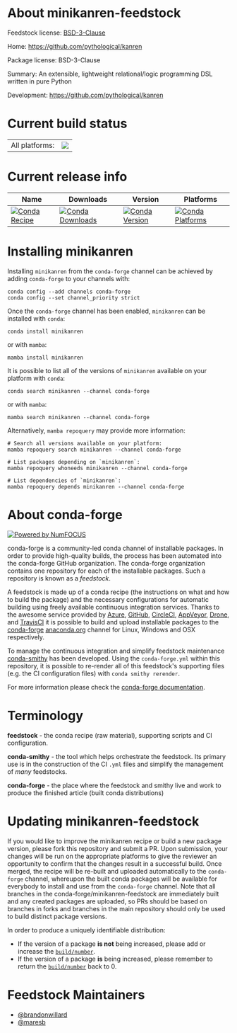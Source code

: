 About minikanren-feedstock
==========================

Feedstock license: [BSD-3-Clause](https://github.com/conda-forge/minikanren-feedstock/blob/main/LICENSE.txt)

Home: https://github.com/pythological/kanren

Package license: BSD-3-Clause

Summary: An extensible, lightweight relational/logic programming DSL written in pure Python

Development: https://github.com/pythological/kanren

Current build status
====================


<table><tr><td>All platforms:</td>
    <td>
      <a href="https://dev.azure.com/conda-forge/feedstock-builds/_build/latest?definitionId=14305&branchName=main">
        <img src="https://dev.azure.com/conda-forge/feedstock-builds/_apis/build/status/minikanren-feedstock?branchName=main">
      </a>
    </td>
  </tr>
</table>

Current release info
====================

| Name | Downloads | Version | Platforms |
| --- | --- | --- | --- |
| [![Conda Recipe](https://img.shields.io/badge/recipe-minikanren-green.svg)](https://anaconda.org/conda-forge/minikanren) | [![Conda Downloads](https://img.shields.io/conda/dn/conda-forge/minikanren.svg)](https://anaconda.org/conda-forge/minikanren) | [![Conda Version](https://img.shields.io/conda/vn/conda-forge/minikanren.svg)](https://anaconda.org/conda-forge/minikanren) | [![Conda Platforms](https://img.shields.io/conda/pn/conda-forge/minikanren.svg)](https://anaconda.org/conda-forge/minikanren) |

Installing minikanren
=====================

Installing `minikanren` from the `conda-forge` channel can be achieved by adding `conda-forge` to your channels with:

```
conda config --add channels conda-forge
conda config --set channel_priority strict
```

Once the `conda-forge` channel has been enabled, `minikanren` can be installed with `conda`:

```
conda install minikanren
```

or with `mamba`:

```
mamba install minikanren
```

It is possible to list all of the versions of `minikanren` available on your platform with `conda`:

```
conda search minikanren --channel conda-forge
```

or with `mamba`:

```
mamba search minikanren --channel conda-forge
```

Alternatively, `mamba repoquery` may provide more information:

```
# Search all versions available on your platform:
mamba repoquery search minikanren --channel conda-forge

# List packages depending on `minikanren`:
mamba repoquery whoneeds minikanren --channel conda-forge

# List dependencies of `minikanren`:
mamba repoquery depends minikanren --channel conda-forge
```


About conda-forge
=================

[![Powered by
NumFOCUS](https://img.shields.io/badge/powered%20by-NumFOCUS-orange.svg?style=flat&colorA=E1523D&colorB=007D8A)](https://numfocus.org)

conda-forge is a community-led conda channel of installable packages.
In order to provide high-quality builds, the process has been automated into the
conda-forge GitHub organization. The conda-forge organization contains one repository
for each of the installable packages. Such a repository is known as a *feedstock*.

A feedstock is made up of a conda recipe (the instructions on what and how to build
the package) and the necessary configurations for automatic building using freely
available continuous integration services. Thanks to the awesome service provided by
[Azure](https://azure.microsoft.com/en-us/services/devops/), [GitHub](https://github.com/),
[CircleCI](https://circleci.com/), [AppVeyor](https://www.appveyor.com/),
[Drone](https://cloud.drone.io/welcome), and [TravisCI](https://travis-ci.com/)
it is possible to build and upload installable packages to the
[conda-forge](https://anaconda.org/conda-forge) [anaconda.org](https://anaconda.org/)
channel for Linux, Windows and OSX respectively.

To manage the continuous integration and simplify feedstock maintenance
[conda-smithy](https://github.com/conda-forge/conda-smithy) has been developed.
Using the ``conda-forge.yml`` within this repository, it is possible to re-render all of
this feedstock's supporting files (e.g. the CI configuration files) with ``conda smithy rerender``.

For more information please check the [conda-forge documentation](https://conda-forge.org/docs/).

Terminology
===========

**feedstock** - the conda recipe (raw material), supporting scripts and CI configuration.

**conda-smithy** - the tool which helps orchestrate the feedstock.
                   Its primary use is in the construction of the CI ``.yml`` files
                   and simplify the management of *many* feedstocks.

**conda-forge** - the place where the feedstock and smithy live and work to
                  produce the finished article (built conda distributions)


Updating minikanren-feedstock
=============================

If you would like to improve the minikanren recipe or build a new
package version, please fork this repository and submit a PR. Upon submission,
your changes will be run on the appropriate platforms to give the reviewer an
opportunity to confirm that the changes result in a successful build. Once
merged, the recipe will be re-built and uploaded automatically to the
`conda-forge` channel, whereupon the built conda packages will be available for
everybody to install and use from the `conda-forge` channel.
Note that all branches in the conda-forge/minikanren-feedstock are
immediately built and any created packages are uploaded, so PRs should be based
on branches in forks and branches in the main repository should only be used to
build distinct package versions.

In order to produce a uniquely identifiable distribution:
 * If the version of a package **is not** being increased, please add or increase
   the [``build/number``](https://docs.conda.io/projects/conda-build/en/latest/resources/define-metadata.html#build-number-and-string).
 * If the version of a package **is** being increased, please remember to return
   the [``build/number``](https://docs.conda.io/projects/conda-build/en/latest/resources/define-metadata.html#build-number-and-string)
   back to 0.

Feedstock Maintainers
=====================

* [@brandonwillard](https://github.com/brandonwillard/)
* [@maresb](https://github.com/maresb/)

